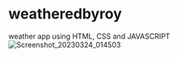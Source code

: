 # weatheredbyroy
weather app using HTML, CSS and JAVASCRIPT
![Screenshot_20230324_014503](https://user-images.githubusercontent.com/113980685/227344341-f978f713-6917-4d2f-9b83-9d318b9bc072.png)
